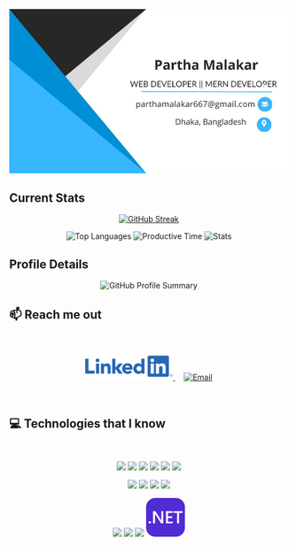 <a href="https://www.linkedin.com/in/partha-malakar-ba1350247/">
<img src="https://raw.githubusercontent.com/ParthaMalakar/ParthaMalakar/main/images/1.jpg" />
</a>

## Current Stats
<p align="center">
<a  href="https://git.io/streak-stats"><img src="https://github-readme-streak-stats.herokuapp.com?user=ParthaMalakar" alt="GitHub Streak" /></a>
</p>

<p align="center">
<img src="http://github-profile-summary-cards.vercel.app/api/cards/repos-per-language?username=ParthaMalakar&theme=default" alt="Top Languages" width="250" /> <img src="http://github-profile-summary-cards.vercel.app/api/cards/productive-time?username=ParthaMalakar&theme=default&utcOffset=8" alt="Productive Time" width="250" /> <img src="http://github-profile-summary-cards.vercel.app/api/cards/stats?username=ParthaMalakar&theme=default" alt="Stats" width="250" />
</p>

## Profile Details

<p align="center">
  <img src="http://github-profile-summary-cards.vercel.app/api/cards/profile-details?username=ParthaMalakar&theme=default" alt="GitHub Profile Summary" />
</p>

## :mailbox: Reach me out

<br />

<p align="center">
  <a href="https://www.linkedin.com/in/partha-malakar-ba1350247/">
    <img height="50" src="https://raw.githubusercontent.com/ParthaMalakar/ParthaMalakar/main/images/linkedin%20(1).png" alt="LinkedIn" />
  </a>&nbsp;&nbsp;&nbsp;
  <a href="mailto:parthamalakar667@gmail.com">
    <img height="50" src="https://encrypted-tbn0.gstatic.com/images?q=tbn:ANd9GcQ6g-BP6Q89DmnjLqj0yWYSFnO21_1vCaiIvQ&us" alt="Email" />
  </a>
</p>


<br />

## :computer: Technologies that I know

<br>
<p align="center">
<img src="https://github.com/mir-hussain/mir-hussain/blob/main/images/icons/HTML.png"/>
<img src="https://github.com/mir-hussain/mir-hussain/blob/main/images/icons/css.png"/>
<img src="https://github.com/mir-hussain/mir-hussain/blob/main/images/icons/JavaScript.png"/>
<img src="https://github.com/mir-hussain/mir-hussain/blob/main/images/icons/python.png"/>
<img src="https://github.com/mir-hussain/mir-hussain/blob/main/images/icons/c.png"/>
<img src="https://github.com/mir-hussain/mir-hussain/blob/main/images/icons/cpp.png"/>
</p>
<p align="center">
<img src="https://github.com/mir-hussain/mir-hussain/blob/main/images/icons/react.png"/>
<img src="https://github.com/mir-hussain/mir-hussain/blob/main/images/icons/tailwind.png"/>
<img src="https://github.com/mir-hussain/mir-hussain/blob/main/images/icons/Bootsrap.png"/>
<img src="https://github.com/mir-hussain/mir-hussain/blob/main/images/icons/firebase.png"/>
</p>
<p align="center">
<img src="https://github.com/mir-hussain/mir-hussain/blob/main/images/icons/node.png"/>
<img src="https://github.com/mir-hussain/mir-hussain/blob/main/images/icons/express.png"/>
<img src="https://github.com/mir-hussain/mir-hussain/blob/main/images/icons/mongo.png"/>
<img height="70" src="https://github.com/tandpfun/skill-icons/blob/main/icons/DotNet.svg">
</p><br/>


<!--
**ParthaMalakar/ParthaMalakar** is a ✨ _special_ ✨ repository because its `README.md` (this file) appears on your GitHub profile.

Here are some ideas to get you started:

- 🔭 I’m currently working on ...
- 🌱 I’m currently learning ...
- 👯 I’m looking to collaborate on ...
- 🤔 I’m looking for help with ...
- 💬 Ask me about ...
- 📫 How to reach me: ...
- 😄 Pronouns: ...
- ⚡ Fun fact: ...
-->
